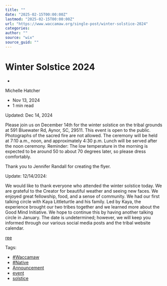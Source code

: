```yaml
---
title: ""
date: "2025-02-15T00:00:00Z"
lastmod: "2025-02-15T00:00:00Z"
url: "https://www.waccamaw.org/single-post/winter-solstice-2024"
categories:
author: ""
source: "wix"
source_guid: ""
---
```


# Winter Solstice 2024

-

Michelle Hatcher
- Nov 13, 2024
- 1 min read

Updated: Dec 14, 2024

Please join us on December 14th for the winter solstice on the tribal grounds at 591 Bluewater Rd, Aynor, SC, 29511. This event is open to the public. Photographs of the sacred fire are not allowed. The ceremony will be held at 7:10 a.m., noon, and approximately 4:30 p.m. Lunch will be served after the noon ceremony. Reminder: The low temperature in the morning is expected to be around 50 to about 70 degrees later, so please dress comfortably.

Thank you to Jennifer Randall for creating the flyer.

Update: 12/14/2024:

We would like to thank everyone who attended the winter solstice today. We are grateful to the Creator for beautiful weather and seeing new faces.  We enjoyed great fellowship,  food, and a sense of community. We had our first talking circle with Kaya Littleturtle and his family. Led by Kaya, the experience brought our two tribes together and we learned more about the Good Mind Initiative. We hope to continue this by having another talking circle in January. The date is undetermined; however, we will keep you informed through our various social media posts and the tribal website calendar.

[ree](https://static.wixstatic.com/media/98a108_6729f87e528f4bfeb4833efcf103e1e1~mv2.png/v1/fill/w_49,h_49,al_c,q_85,usm_0.66_1.00_0.01,blur_2,enc_avif,quality_auto/98a108_6729f87e528f4bfeb4833efcf103e1e1~mv2.png)

Tags:

- [#Waccamaw](https://www.waccamaw.org/updates/tags/waccamaw-1)
- [#Native](https://www.waccamaw.org/updates/tags/native-2)
- [Announcement](https://www.waccamaw.org/updates/tags/announcement)
- [event](https://www.waccamaw.org/updates/tags/event)
- [solstice](https://www.waccamaw.org/updates/tags/solstice)

